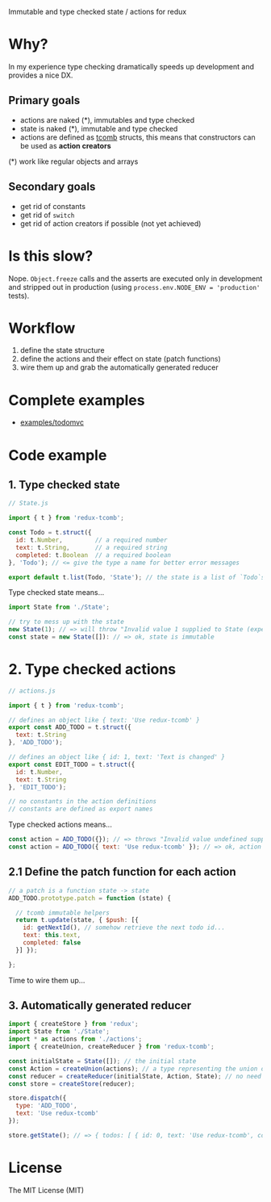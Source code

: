 Immutable and type checked state / actions for redux

# Why?

In my experience type checking dramatically speeds up development and provides a nice DX.

## Primary goals

- actions are naked (*), immutables and type checked
- state is naked (*), immutable and type checked
- actions are defined as [tcomb](https://github.com/gcanti/tcomb) structs, this means that constructors can be used as **action creators**

(*) work like regular objects and arrays

## Secondary goals

- get rid of constants
- get rid of `switch`
- get rid of action creators if possible (not yet achieved)

# Is this slow?

Nope. `Object.freeze` calls and the asserts are executed only in development and stripped out in production (using `process.env.NODE_ENV = 'production'` tests).

# Workflow

1. define the state structure
2. define the actions and their effect on state (patch functions)
3. wire them up and grab the automatically generated reducer

# Complete examples

- [examples/todomvc](examples/todomvc)

# Code example

## 1. Type checked state

```js
// State.js

import { t } from 'redux-tcomb';

const Todo = t.struct({
  id: t.Number,         // a required number
  text: t.String,       // a required string
  completed: t.Boolean  // a required boolean
}, 'Todo'); // <= give the type a name for better error messages

export default t.list(Todo, 'State'); // the state is a list of `Todo`s
```

Type checked state means...

```js
import State from './State';

// try to mess up with the state
new State(1); // => will throw "Invalid value 1 supplied to State (expected an array of Todo)"
const state = new State([]): // => ok, state is immutable
```

# 2. Type checked actions

```js
// actions.js

import { t } from 'redux-tcomb';

// defines an object like { text: 'Use redux-tcomb' }
export const ADD_TODO = t.struct({
  text: t.String
}, 'ADD_TODO');

// defines an object like { id: 1, text: 'Text is changed' }
export const EDIT_TODO = t.struct({
  id: t.Number,
  text: t.String
}, 'EDIT_TODO');

// no constants in the action definitions
// constants are defined as export names
```

Type checked actions means...

```js
const action = ADD_TODO({}); // => throws "Invalid value undefined supplied to ADD_TODO/text: String"
const action = ADD_TODO({ text: 'Use redux-tcomb' }); // => ok, action is immutable
```

## 2.1 Define the **patch function** for each action

```js
// a patch is a function state -> state
ADD_TODO.prototype.patch = function (state) {

  // tcomb immutable helpers
  return t.update(state, { $push: [{
    id: getNextId(), // somehow retrieve the next todo id...
    text: this.text,
    completed: false
  }] });

};
```

Time to wire them up...

## 3. Automatically generated reducer

```js
import { createStore } from 'redux';
import State from './State';
import * as actions from './actions';
import { createUnion, createReducer } from 'redux-tcomb';

const initialState = State([]); // the initial state
const Action = createUnion(actions); // a type representing the union of all the actions
const reducer = createReducer(initialState, Action, State); // no need to implement the reducer
const store = createStore(reducer);

store.dispatch({
  type: 'ADD_TODO',
  text: 'Use redux-tcomb'
});

store.getState(); // => { todos: [ { id: 0, text: 'Use redux-tcomb', completed: false } ] }
```

# License

The MIT License (MIT)
